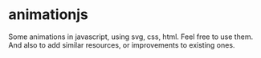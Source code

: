 # animationjs
Some animations in javascript, using svg, css, html. Feel free to use them. And also to add similar resources, or improvements to existing ones.
